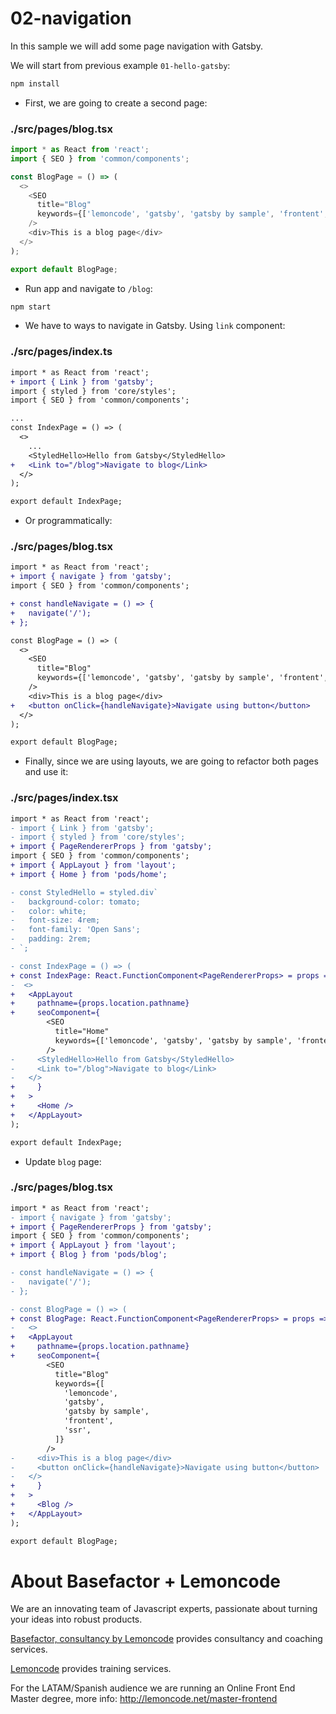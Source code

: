 # 02-navigation

In this sample we will add some page navigation with Gatsby.

We will start from previous example `01-hello-gatsby`:

```bash
npm install
```

- First, we are going to create a second page:

### ./src/pages/blog.tsx

```javascript
import * as React from 'react';
import { SEO } from 'common/components';

const BlogPage = () => (
  <>
    <SEO
      title="Blog"
      keywords={['lemoncode', 'gatsby', 'gatsby by sample', 'frontent', 'ssr']}
    />
    <div>This is a blog page</div>
  </>
);

export default BlogPage;

```

- Run app and navigate to `/blog`:

```bash
npm start
```

- We have to ways to navigate in Gatsby. Using `link` component:

### ./src/pages/index.ts

```diff
import * as React from 'react';
+ import { Link } from 'gatsby';
import { styled } from 'core/styles';
import { SEO } from 'common/components';

...
const IndexPage = () => (
  <>
    ...
    <StyledHello>Hello from Gatsby</StyledHello>
+   <Link to="/blog">Navigate to blog</Link>
  </>
);

export default IndexPage;

```

- Or programmatically:

### ./src/pages/blog.tsx

```diff
import * as React from 'react';
+ import { navigate } from 'gatsby';
import { SEO } from 'common/components';

+ const handleNavigate = () => {
+   navigate('/');
+ };

const BlogPage = () => (
  <>
    <SEO
      title="Blog"
      keywords={['lemoncode', 'gatsby', 'gatsby by sample', 'frontent', 'ssr']}
    />
    <div>This is a blog page</div>
+   <button onClick={handleNavigate}>Navigate using button</button>
  </>
);

export default BlogPage;

```

- Finally, since we are using layouts, we are going to refactor both pages and use it:

### ./src/pages/index.tsx

```diff
import * as React from 'react';
- import { Link } from 'gatsby';
- import { styled } from 'core/styles';
+ import { PageRendererProps } from 'gatsby';
import { SEO } from 'common/components';
+ import { AppLayout } from 'layout';
+ import { Home } from 'pods/home';

- const StyledHello = styled.div`
-   background-color: tomato;
-   color: white;
-   font-size: 4rem;
-   font-family: 'Open Sans';
-   padding: 2rem;
- `;

- const IndexPage = () => (
+ const IndexPage: React.FunctionComponent<PageRendererProps> = props => (
-  <>
+   <AppLayout
+     pathname={props.location.pathname}
+     seoComponent={
        <SEO
          title="Home"
          keywords={['lemoncode', 'gatsby', 'gatsby by sample', 'frontent', 'ssr']}
        />
-     <StyledHello>Hello from Gatsby</StyledHello>
-     <Link to="/blog">Navigate to blog</Link>
-   </>
+     }
+   >
+     <Home />
+   </AppLayout>
);

export default IndexPage;

```

- Update `blog` page:

### ./src/pages/blog.tsx

```diff
import * as React from 'react';
- import { navigate } from 'gatsby';
+ import { PageRendererProps } from 'gatsby';
import { SEO } from 'common/components';
+ import { AppLayout } from 'layout';
+ import { Blog } from 'pods/blog';

- const handleNavigate = () => {
-   navigate('/');
- };

- const BlogPage = () => (
+ const BlogPage: React.FunctionComponent<PageRendererProps> = props => (
-   <>
+   <AppLayout
+     pathname={props.location.pathname}
+     seoComponent={
        <SEO
          title="Blog"
          keywords={[
            'lemoncode',
            'gatsby',
            'gatsby by sample',
            'frontent',
            'ssr',
          ]}
        />
-     <div>This is a blog page</div>
-     <button onClick={handleNavigate}>Navigate using button</button>
-   </>
+     }
+   >
+     <Blog />
+   </AppLayout>
);

export default BlogPage;

```

# About Basefactor + Lemoncode

We are an innovating team of Javascript experts, passionate about turning your ideas into robust products.

[Basefactor, consultancy by Lemoncode](http://www.basefactor.com) provides consultancy and coaching services.

[Lemoncode](http://lemoncode.net/services/en/#en-home) provides training services.

For the LATAM/Spanish audience we are running an Online Front End Master degree, more info: http://lemoncode.net/master-frontend

